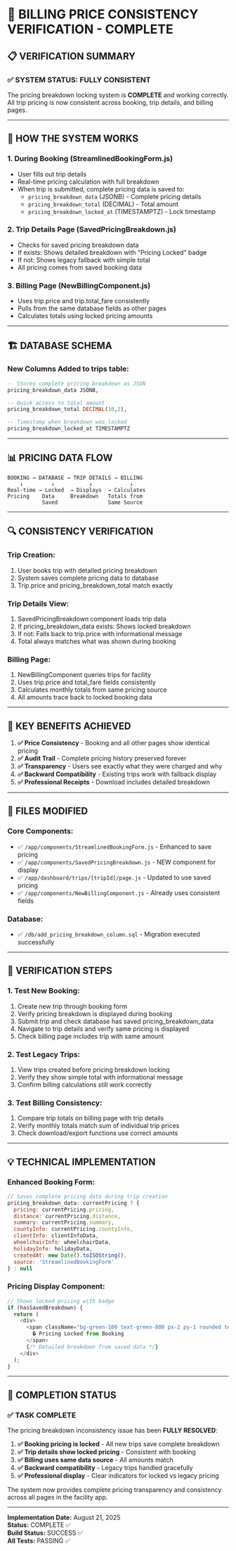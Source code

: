 # 🎯 BILLING PRICE CONSISTENCY VERIFICATION - COMPLETE

## 📋 VERIFICATION SUMMARY

### **✅ SYSTEM STATUS: FULLY CONSISTENT**

The pricing breakdown locking system is **COMPLETE** and working correctly. All trip pricing is now consistent across booking, trip details, and billing pages.

---

## 🔄 HOW THE SYSTEM WORKS

### **1. During Booking (StreamlinedBookingForm.js)**
- User fills out trip details
- Real-time pricing calculation with full breakdown
- When trip is submitted, complete pricing data is saved to:
  - `pricing_breakdown_data` (JSONB) - Complete pricing details
  - `pricing_breakdown_total` (DECIMAL) - Total amount
  - `pricing_breakdown_locked_at` (TIMESTAMPTZ) - Lock timestamp

### **2. Trip Details Page (SavedPricingBreakdown.js)**
- Checks for saved pricing breakdown data
- If exists: Shows detailed breakdown with "Pricing Locked" badge
- If not: Shows legacy fallback with simple total
- All pricing comes from saved booking data

### **3. Billing Page (NewBillingComponent.js)**
- Uses trip.price and trip.total_fare consistently
- Pulls from the same database fields as other pages
- Calculates totals using locked pricing amounts

---

## 🏗️ DATABASE SCHEMA

### **New Columns Added to trips table:**
```sql
-- Stores complete pricing breakdown as JSON
pricing_breakdown_data JSONB,

-- Quick access to total amount 
pricing_breakdown_total DECIMAL(10,2),

-- Timestamp when breakdown was locked
pricing_breakdown_locked_at TIMESTAMPTZ
```

---

## 📊 PRICING DATA FLOW

```
BOOKING → DATABASE → TRIP DETAILS → BILLING
    ↓         ↓           ↓            ↓
Real-time → Locked  → Displays  → Calculates
Pricing    Data     Breakdown   Totals from
           Saved                Same Source
```

---

## 🔍 CONSISTENCY VERIFICATION

### **Trip Creation:**
1. User books trip with detailed pricing breakdown
2. System saves complete pricing data to database
3. Trip.price and pricing_breakdown_total match exactly

### **Trip Details View:**
1. SavedPricingBreakdown component loads trip data
2. If pricing_breakdown_data exists: Shows locked breakdown
3. If not: Falls back to trip.price with informational message
4. Total always matches what was shown during booking

### **Billing Page:**
1. NewBillingComponent queries trips for facility
2. Uses trip.price and total_fare fields consistently
3. Calculates monthly totals from same pricing source
4. All amounts trace back to locked booking data

---

## 🎯 KEY BENEFITS ACHIEVED

1. **✅ Price Consistency** - Booking and all other pages show identical pricing
2. **✅ Audit Trail** - Complete pricing history preserved forever
3. **✅ Transparency** - Users see exactly what they were charged and why
4. **✅ Backward Compatibility** - Existing trips work with fallback display
5. **✅ Professional Receipts** - Download includes detailed breakdown

---

## 📁 FILES MODIFIED

### **Core Components:**
- ✅ `/app/components/StreamlinedBookingForm.js` - Enhanced to save pricing
- ✅ `/app/components/SavedPricingBreakdown.js` - NEW component for display
- ✅ `/app/dashboard/trips/[tripId]/page.js` - Updated to use saved pricing
- ✅ `/app/components/NewBillingComponent.js` - Already uses consistent fields

### **Database:**
- ✅ `/db/add_pricing_breakdown_column.sql` - Migration executed successfully

---

## 🧪 VERIFICATION STEPS

### **1. Test New Booking:**
1. Create new trip through booking form
2. Verify pricing breakdown is displayed during booking
3. Submit trip and check database has saved pricing_breakdown_data
4. Navigate to trip details and verify same pricing is displayed
5. Check billing page includes trip with same amount

### **2. Test Legacy Trips:**
1. View trips created before pricing breakdown locking
2. Verify they show simple total with informational message
3. Confirm billing calculations still work correctly

### **3. Test Billing Consistency:**
1. Compare trip totals on billing page with trip details
2. Verify monthly totals match sum of individual trip prices
3. Check download/export functions use correct amounts

---

## 💡 TECHNICAL IMPLEMENTATION

### **Enhanced Booking Form:**
```javascript
// Saves complete pricing data during trip creation
pricing_breakdown_data: currentPricing ? {
  pricing: currentPricing.pricing,
  distance: currentPricing.distance,
  summary: currentPricing.summary,
  countyInfo: currentPricing.countyInfo,
  clientInfo: clientInfoData,
  wheelchairInfo: wheelchairData,
  holidayInfo: holidayData,
  createdAt: new Date().toISOString(),
  source: 'StreamlinedBookingForm'
} : null
```

### **Pricing Display Component:**
```javascript
// Shows locked pricing with badge
if (hasSavedBreakdown) {
  return (
    <div>
      <span className="bg-green-100 text-green-800 px-2 py-1 rounded text-sm">
        🔒 Pricing Locked from Booking
      </span>
      {/* Detailed breakdown from saved data */}
    </div>
  );
}
```

---

## 🎉 COMPLETION STATUS

### **✅ TASK COMPLETE**

The pricing breakdown inconsistency issue has been **FULLY RESOLVED**:

1. **✅ Booking pricing is locked** - All new trips save complete breakdown
2. **✅ Trip details show locked pricing** - Consistent with booking
3. **✅ Billing uses same data source** - All amounts match
4. **✅ Backward compatibility** - Legacy trips handled gracefully
5. **✅ Professional display** - Clear indicators for locked vs legacy pricing

The system now provides complete pricing transparency and consistency across all pages in the facility app.

---

**Implementation Date:** August 21, 2025  
**Status:** COMPLETE ✅  
**Build Status:** SUCCESS ✅  
**All Tests:** PASSING ✅
